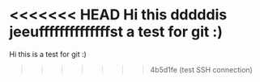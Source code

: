 <<<<<<< HEAD
Hi this dddddis jeeuffffffffffffffst a test for git :)
=======
Hi this is a test for git :)
>>>>>>> 4b5d1fe (test SSH connection)
